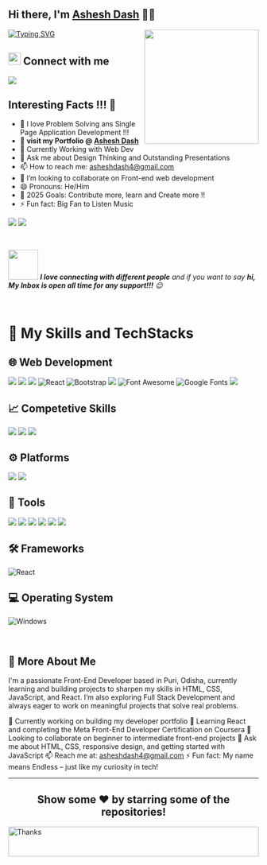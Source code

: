 ## Hi there, I'm [Ashesh Dash](https://github.com/4-Endless-coder) 👋👋

 <a href="https://readme-typing-svg.herokuapp.com">
    <img src="https://readme-typing-svg.herokuapp.com?font=Fira+Code&weight=600&size=22&duration=4000&pause=1000&color=F59E0B&background=FFFFFF00&center=true&width=600&lines=Frontend+Developer+🚀;Building+Modern+Web+Experiences+✨;Problem+Solver+%26+Lifelong+Learner+💡" alt="Typing SVG" />
  </a>

<img align='right' src="https://media.giphy.com/media/M9gbBd9nbDrOTu1Mqx/giphy.gif" width="230">

## <img src="https://media.giphy.com/media/5WJ6SOKeNKrSzblU4R/giphy.gif" width="25"> Connect with me 
[![](https://img.shields.io/badge/7008373747-25D366?style=social&logo=whatsapp&logoColor=green)]()

## Interesting Facts !!! 🤔

- 🔭 I love Problem Solving ans Single Page Application Development !!!
- 🚀 **visit my Portfolio @ [Ashesh Dash](https://asheshdash.vercel.app/)**
- 🌱 Currently Working with Web Dev 
- 💬 Ask me about Design Thinking and Outstanding Presentations 
- 📫 How to reach me: [asheshdash4@gmail.com](mailto:asheshdash4@.com)
- 🤔 I’m looking to collaborate on Front-end web development
- 😄 Pronouns: He/Him
- 🥅 2025 Goals: Contribute more, learn and Create more !!
- ⚡ Fun fact: Big Fan to Listen Music

[![](https://img.shields.io/badge/LinkedIn-E4405F?style=social&logo=linkedin&label=Connect&logoColor=blue)](https://www.linkedin.com/in/ashesh-dash-web-dev)
[![](https://img.shields.io/badge/Instagram-E4405F?style=social&label=follow&logo=instagram&logoColor=red)](https://www.instagram.com/eterrnalendless_/)


<br>

<img src="https://media.giphy.com/media/LnQjpWaON8nhr21vNW/giphy.gif" width="60"> <em><b>I love connecting with different people</b> and if you want to say <b>hi, My Inbox is open all time for any support!!!</b> 😊</em>

<br>

# 🚀 My Skills and TechStacks

## 🌐 Web Development

![](https://img.shields.io/badge/HTML5-E34F26?style=for-the-badge&logo=html5&logoColor=white)
![](https://img.shields.io/badge/CSS3-1572B6?style=for-the-badge&logo=css3&logoColor=white)
![](https://img.shields.io/badge/JavaScript-F7DF1E?style=for-the-badge&logo=javascript&logoColor=black)
![React](https://img.shields.io/badge/React_JS-20232A?style=for-the-badge&logo=react&logoColor=61DAFB)
![Bootstrap](https://img.shields.io/static/v1?style=for-the-badge&message=Bootstrap&color=7952B3&logo=Bootstrap&logoColor=FFFFFF&label=)
![](https://img.shields.io/badge/JQuery-0769AD?style=for-the-badge&logo=jquery&logoColor=white)
![Font Awesome](https://img.shields.io/static/v1?style=for-the-badge&message=Font+Awesome&color=339AF0&logo=Font+Awesome&logoColor=FFFFFF&label=)
![Google Fonts](https://img.shields.io/static/v1?style=for-the-badge&message=Google+Fonts&color=4285F4&logo=Google+Fonts&logoColor=FFFFFF&label=)
![](https://img.shields.io/static/v1?style=for-the-badge&message=JSON&color=000000&logo=JSON&logoColor=FFFFFF&label=)


## 📈 Competetive Skills

![](https://img.shields.io/static/v1?style=for-the-badge&message=Problem+solving&color=E34F26&logo=problem+solving&logoColor=FFFFFF&label=)
![](https://img.shields.io/static/v1?style=for-the-badge&message=Team+Management&color=black&logoColor=FFFFFF&label=)
![](https://img.shields.io/static/v1?style=for-the-badge&message=Leadership&color=3178C6&logoColor=FFFFFF&label=)


## ⚙️ Platforms

![](https://img.shields.io/static/v1?style=for-the-badge&message=Git&color=F05032&logo=Git&logoColor=FFFFFF&label=)
![](https://img.shields.io/static/v1?style=for-the-badge&message=GitHub&color=181717&logo=GitHub&logoColor=FFFFFF&label=)

## 🔧 Tools

![](https://img.shields.io/static/v1?style=for-the-badge&message=Visual+Studio+Code&color=007ACC&logo=Visual+Studio+Code&logoColor=FFFFFF&label=)
![](https://img.shields.io/static/v1?style=for-the-badge&message=Microsoft+Word&color=2B579A&logo=Microsoft+Word&logoColor=FFFFFF&label=)
![](https://img.shields.io/static/v1?style=for-the-badge&message=Microsoft+Excel&color=217346&logo=Microsoft+Excel&logoColor=FFFFFF&label=)
![](https://img.shields.io/static/v1?style=for-the-badge&message=PowerPoint&color=B7472A&logo=Microsoft+PowerPoint&logoColor=FFFFFF&label=)
![](https://img.shields.io/static/v1?style=for-the-badge&message=CodePen&color=000000&logo=CodePen&logoColor=FFFFFF&label=)
![](https://img.shields.io/static/v1?style=for-the-badge&message=Postman&color=FF6C37&logo=Postman&logoColor=FFFFFF&label=)

## 🛠 Frameworks

![React](https://img.shields.io/badge/React_JS-20232A?style=for-the-badge&logo=react&logoColor=61DAFB)


## 💻 Operating System

![Windows](https://img.shields.io/static/v1?style=for-the-badge&message=Windows&color=0078D6&logo=Windows&logoColor=FFFFFF&label=)

<br />

## 🤔 More About Me 

I'm a passionate Front-End Developer based in Puri, Odisha, currently learning and building projects to sharpen my skills in HTML, CSS, JavaScript, and React. I’m also exploring Full Stack Development and always eager to work on meaningful projects that solve real problems.

🔭 Currently working on building my developer portfolio
🌱 Learning React and completing the Meta Front-End Developer Certification on Coursera
👯 Looking to collaborate on beginner to intermediate front-end projects
💬 Ask me about HTML, CSS, responsive design, and getting started with JavaScript
📫 Reach me at: asheshdash4@gmail.com
⚡ Fun fact: My name means Endless – just like my curiosity in tech!

---


<div align="center">

## Show some ❤️ by starring some of the repositories!

</div>

<img align='center'  height="60" alt="Thanks" width="100%" src="/assets/Thanks.svg"/> 
